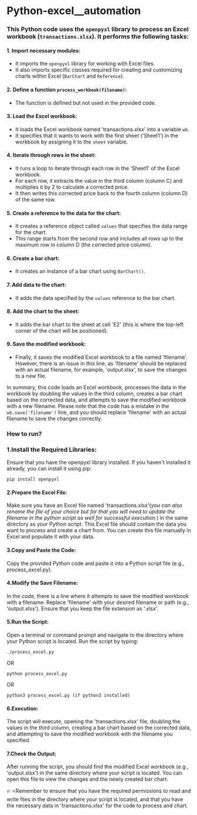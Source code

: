 # Python-excel__automation

### This Python code uses the `openpyxl` library to process an Excel workbook (`transactions.xlsx`). It performs the following tasks: 

#### 1. Import necessary modules:
   - It imports the `openpyxl` library for working with Excel files.
   - It also imports specific classes required for creating and customizing charts within Excel (`BarChart` and `Reference`).

#### 2. Define a function `process_workbook(filename)`:
   - The function is defined but not used in the provided code.

#### 3. Load the Excel workbook:
   - It loads the Excel workbook named 'transactions.xlsx' into a variable `wb`.
   - It specifies that it wants to work with the first sheet ('Sheet1') in the workbook by assigning it to the `sheet` variable.

#### 4. Iterate through rows in the sheet:
   - It runs a loop to iterate through each row in the 'Sheet1' of the Excel workbook.
   - For each row, it extracts the value in the third column (column C) and multiplies it by 2 to calculate a corrected price.
   - It then writes this corrected price back to the fourth column (column D) of the same row.

#### 5. Create a reference to the data for the chart:
   - It creates a reference object called `values` that specifies the data range for the chart.
   - This range starts from the second row and includes all rows up to the maximum row in column D (the corrected price column).

#### 6. Create a bar chart:
   - It creates an instance of a bar chart using `BarChart()`.

#### 7. Add data to the chart:
   - It adds the data specified by the `values` reference to the bar chart.

#### 8. Add the chart to the sheet:
   - It adds the bar chart to the sheet at cell 'E2' (this is where the top-left corner of the chart will be positioned).

#### 9. Save the modified workbook:
   - Finally, it saves the modified Excel workbook to a file named 'filename'. However, there is an issue in this line, as 'filename' should be replaced with an actual filename, for example, 'output.xlsx', to save the changes to a new file.

In summary, this code loads an Excel workbook, processes the data in the workbook by doubling the values in the third column, creates a bar chart based on the corrected data, and attempts to save the modified workbook with a new filename. Please note that the code has a mistake in the `wb.save('filename')` line, and you should replace 'filename' with an actual filename to save the changes correctly.

### How to run?

### 1.Install the Required Libraries:
Ensure that you have the openpyxl library installed. If you haven't installed it already, you can install it using pip:
```
pip install openpyxl
```
#### 2.Prepare the Excel File:

Make sure you have an Excel file named 'transactions.xlsx'(*you can also rename the file of your choice but for that you will need to update the filename in the python script as well for successful execution.*) in the same directory as your Python script. This Excel file should contain the data you want to process and create a chart from. You can create this file manually in Excel and populate it with your data.

#### 3.Copy and Paste the Code:
Copy the provided Python code and paste it into a Python script file (e.g., process_excel.py).

#### 4.Modify the Save Filename:
In the code, there is a line where it attempts to save the modified workbook with a filename. Replace 'filename' with your desired filename or path (e.g., 'output.xlsx'). Ensure that you keep the file extension as '.xlsx'.

#### 5.Run the Script:
Open a terminal or command prompt and navigate to the directory where your Python script is located. Run the script by typing:

```
./process_excel.py  
```
OR
```
python process_excel.py  
```
OR  
```
python3 process_excel.py (if python3 installed)
```
#### 6.Execution:
The script will execute, opening the 'transactions.xlsx' file, doubling the values in the third column, creating a bar chart based on the corrected data, and attempting to save the modified workbook with the filename you specified.

#### 7.Check the Output:
After running the script, you should find the modified Excel workbook (e.g., 'output.xlsx') in the same directory where your script is located. You can open this file to view the changes and the newly created bar chart.

:fire: :star:Remember to ensure that you have the required permissions to read and write files in the directory where your script is located, and that you have the necessary data in 'transactions.xlsx' for the code to process and chart.





